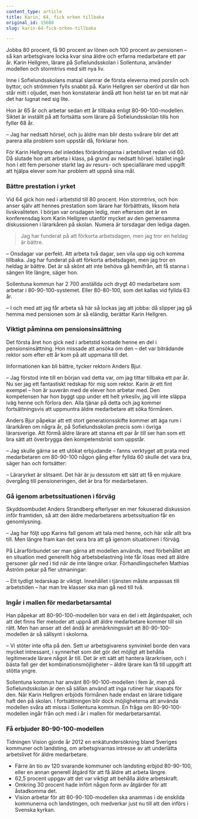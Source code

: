 ```yaml
---
content_type: article
title: Karin, 64, fick orken tillbaka
original_id: 15688
slug: karin-64-fick-orken-tillbaka

---
```


Jobba 80 procent, få 90 procent av lönen och 100 procent av pensionen – så kan arbetsgivare locka kvar sina äldre och erfarna medarbetare ett par år. Karin Hellgren, lärare på Sofielundsskolan i Sollentuna, använder modellen och stormtrivs med sitt nya liv.

Inne i Sofielundsskolans matsal slamrar de första eleverna med porslin och byttor, och strömmen fylls snabbt på. Karin Hellgren ser oberörd ut där hon står mitt i oljudet, men hon konstaterar ändå att hon helst tar en bit mat när det har lugnat ned sig lite.

Hon är 65 år och arbetar sedan ett år tillbaka enligt 80-90-100-modellen. Siktet är inställt på att fortsätta som lärare på Sofielundsskolan tills hon fyller 68 år.

– Jag har nedsatt hörsel, och ju äldre man blir desto svårare blir det att parera alla problem som uppstår då, förklarar hon.

För Karin Hellgrens del inleddes förändringarna i arbetslivet redan vid 60. Då slutade hon att arbeta i klass, på grund av nedsatt hörsel. Istället ingår hon i ett fem personer starkt lag av resurs- och speciallärare med uppgift att hjälpa elever som har problem att uppnå sina mål.

### Bättre prestation i yrket

Vid 64 gick hon ned i arbetstid till 80 procent. Hon stormtrivs, och hon anser själv att hennes prestation som lärare har förbättrats, liksom hela livskvaliteten. I början var onsdagen ledig, men eftersom det är en konferensdag kom Karin Hellgren utanför mycket av den gemensamma diskussionen i lärarkåren på skolan. Numera är torsdagar den lediga dagen.

> Jag har funderat på att förkorta arbetsdagen, men jag tror en heldag är bättre.

– Onsdagar var perfekt. Att arbeta två dagar, sen vila upp sig och komma tillbaka. Jag har funderat på att förkorta arbetsdagen, men jag tror en heldag är bättre. Det är så skönt att inte behöva gå hemifrån, att få stanna i sängen lite längre, säger hon.

Sollentuna kommun har 2 700 anställda och drygt 40 medarbetare som arbetar i 80-90-100-systemet. Eller 80-80-100, som det kallas vid fyllda 63 år.

– I och med att jag får arbeta så här så lockas jag att jobba: då slipper jag gå hemma med pensionen som är så eländig, berättar Karin Hellgren.

### Viktigt påminna om pensionsinsättning

Det första året hon gick ned i arbetstid kostade henne en del i pensionsinsättning. Hon missade att ansöka om den – det var biträdande rektor som efter ett år kom på att uppmana till det.

Informationen kan bli bättre, tycker rektorn Anders Bjur.

– Jag förstod inte till en början vad detta var, om jag tittar tillbaka ett par år. Nu ser jag ett fantastiskt redskap för mig som rektor. Karin är ett fint exempel – hon är suverän med de elever hon arbetar med. Den kompetensen har hon byggt upp under ett helt yrkesliv, jag vill inte släppa iväg henne och förlora den. Alla tjänar på detta och jag kommer fortsättningsvis att uppmuntra äldre medarbetare att söka förmånen.

Anders Bjur påpekar att ett stort generationsskifte kommer att äga rum i lärarkåren om några år, på Sofielundsskolan precis som i övriga lärarsverige. Att förmå äldre lärare att stanna ett par år till ser han som ett bra sätt att överbrygga den kompetensbrist som uppstår.

– Jag skulle gärna se ett utökat erbjudande – fanns verktyget att prata med medarbetaren om 80-90-100 någon gång efter fyllda 60 skulle det vara bra, säger han och fortsätter:

– Läraryrket är slitsamt. Det här är ju dessutom ett sätt att få en mjukare övergång till pensioneringen, det är bra för medarbetaren.

### Gå igenom arbetssituationen i förväg

Skyddsombudet Anders Strandberg efterlyser en mer fokuserad diskussion inför framtiden, så att den äldre medarbetarens arbetssituation får en genomlysning.

– Jag har följt upp Karins fall genom att tala med henne, och här står allt bra till. Men längre fram kan det vara bra att gå igenom situationen i förväg.

På Lärarförbundet ser man gärna att modellen används, med förbehållet att en situation med generellt hög arbetsbelastning inte får lösas med att äldre personer går ned i tid när de inte längre orkar. Förhandlingschefen Mathias Åström pekar på fler utmaningar:

– Ett tydligt ledarskap är viktigt. Innehållet i tjänsten måste anpassas till arbetstiden – har man tre klasser ska man gå ned till två.

### Ingår i mallen för medarbetarsamtal

Han påpekar att 80-90-100-modellen bör vara en del i ett åtgärdspaket, och att det finns fler metoder att uppnå att äldre medarbetare kommer till sin rätt. Men han anser att det ändå är anmärkningsvärt att 80-90-100-modellen är så sällsynt i skolorna.

– Vi stöter inte ofta på den. Sett ur arbetsgivarens synvinkel borde den vara mycket intressant, i synnerhet som det gör det möjligt att behålla legitimerade lärare något år till. Det är ett sätt att hantera lärarkrisen, och i bästa fall ger det kombinationsmöjligheter – äldre lärare kan få till uppgift att stötta yngre.

Sollentuna kommun har använt 80-90-100-modellen i fem år, men på Sofielundsskolan är den så sällan använd att inga rutiner har skapats för den. När Karin Hellgren erbjöds förmånen hade endast en lärare tidigare haft den på skolan. I fortsättningen blir dock möjligheterna att använda modellen svåra att missa i Sollentuna kommun. En fråga om 80-90-100-modellen ingår från och med i år i mallen för medarbetarsamtal.

### Få erbjuder 80-90-100-modellen

Tidningen Vision gjorde år 2012 en enkätundersökning bland Sveriges kommuner och landsting, om arbetsgivarnas intresse av att underlätta arbetslivet för äldre medarbetare.

*   Färre än tio av 120 svarande kommuner och landsting erbjöd 80-90-100, eller en annan generell åtgärd för att få äldre att arbeta längre.
*   62,5 procent uppgav att det var viktigt att behålla äldre arbetskraft.
*   Omkring 30 procent hade infört någon form av åtgärder för att åstadkomma det.
*   Vision arbetar för att 80-90-100-modellen ska anammas i de enskilda kommunerna och landstingen, och medverkar just nu till att den införs i Svenska kyrkan.


